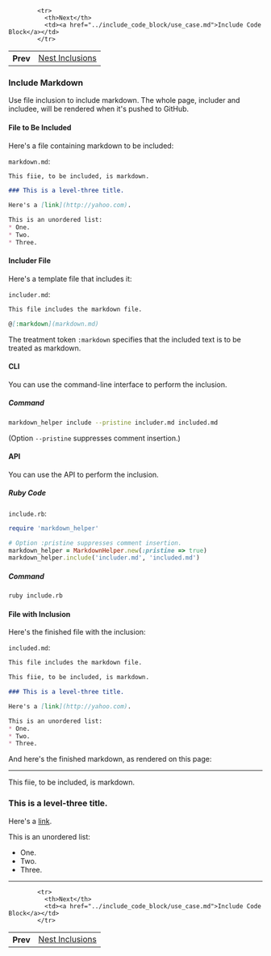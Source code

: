 <table>            <tr>
              <th>Prev</th>
              <td><a href="../nest_inclusions/use_case.md">Nest Inclusions</a></td>
            </tr>

            <tr>
              <th>Next</th>
              <td><a href="../include_code_block/use_case.md">Include Code Block</a></td>
            </tr>

</table>

### Include Markdown

Use file inclusion to include markdown.  The whole page, includer and includee, will be rendered when it's pushed to GitHub.

#### File to Be Included

Here's a file containing markdown to be included:

```markdown.md```:
```markdown
This fiie, to be included, is markdown.

### This is a level-three title.

Here's a [link](http://yahoo.com).

This is an unordered list:
* One.
* Two.
* Three.
```

#### Includer File

Here's a template file that includes it:

```includer.md```:
```markdown
This file includes the markdown file.

@[:markdown](markdown.md)

```

The treatment token ```:markdown``` specifies that the included text is to be treated as markdown.

#### CLI

You can use the command-line interface to perform the inclusion.

##### Command

```sh
markdown_helper include --pristine includer.md included.md
```

(Option ```--pristine``` suppresses comment insertion.)

#### API

You can use the API to perform the inclusion.

##### Ruby Code

```include.rb```:
```ruby
require 'markdown_helper'

# Option :pristine suppresses comment insertion.
markdown_helper = MarkdownHelper.new(:pristine => true)
markdown_helper.include('includer.md', 'included.md')
```

##### Command

```sh
ruby include.rb
```

#### File with Inclusion

Here's the finished file with the inclusion:

```included.md```:
```markdown
This file includes the markdown file.

This fiie, to be included, is markdown.

### This is a level-three title.

Here's a [link](http://yahoo.com).

This is an unordered list:
* One.
* Two.
* Three.

```

And here's the finished markdown, as rendered on this page:

---

This fiie, to be included, is markdown.

### This is a level-three title.

Here's a [link](http://yahoo.com).

This is an unordered list:
* One.
* Two.
* Three.

---

<table>            <tr>
              <th>Prev</th>
              <td><a href="../nest_inclusions/use_case.md">Nest Inclusions</a></td>
            </tr>

            <tr>
              <th>Next</th>
              <td><a href="../include_code_block/use_case.md">Include Code Block</a></td>
            </tr>

</table>
